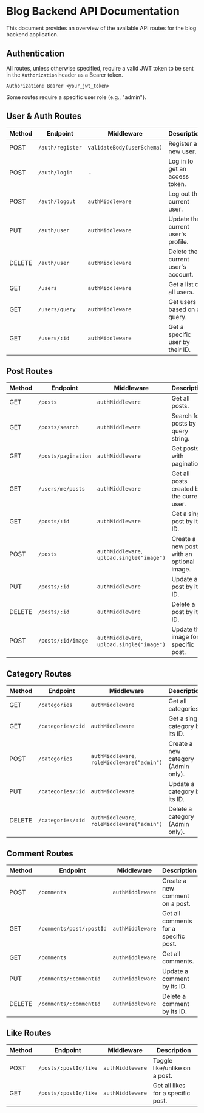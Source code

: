 # Blog Backend API Documentation

This document provides an overview of the available API routes for the blog backend application.

## Authentication

All routes, unless otherwise specified, require a valid JWT token to be sent in the `Authorization` header as a Bearer token.

`Authorization: Bearer <your_jwt_token>`

Some routes require a specific user role (e.g., "admin").

## User & Auth Routes

| Method | Endpoint             | Middleware                               | Description                               |
|--------|----------------------|------------------------------------------|-------------------------------------------|
| POST   | `/auth/register`     | `validateBody(userSchema)`               | Register a new user.                      |
| POST   | `/auth/login`        | -                                        | Log in to get an access token.            |
| POST   | `/auth/logout`       | `authMiddleware`                         | Log out the current user.                 |
| PUT    | `/auth/user`         | `authMiddleware`                         | Update the current user's profile.        |
| DELETE | `/auth/user`         | `authMiddleware`                         | Delete the current user's account.        |
| GET    | `/users`             | `authMiddleware`                         | Get a list of all users.                  |
| GET    | `/users/query`       | `authMiddleware`                         | Get users based on a query.               |
| GET    | `/users/:id`         | `authMiddleware`                         | Get a specific user by their ID.          |

## Post Routes

| Method | Endpoint             | Middleware                               | Description                               |
|--------|----------------------|------------------------------------------|-------------------------------------------|
| GET    | `/posts`             | `authMiddleware`                         | Get all posts.                            |
| GET    | `/posts/search`      | `authMiddleware`                         | Search for posts by a query string.       |
| GET    | `/posts/pagination`  | `authMiddleware`                         | Get posts with pagination.                |
| GET    | `/users/me/posts`    | `authMiddleware`                         | Get all posts created by the current user.|
| GET    | `/posts/:id`         | `authMiddleware`                         | Get a single post by its ID.              |
| POST   | `/posts`             | `authMiddleware`, `upload.single("image")` | Create a new post with an optional image. |
| PUT    | `/posts/:id`         | `authMiddleware`                         | Update a post by its ID.                  |
| DELETE | `/posts/:id`         | `authMiddleware`                         | Delete a post by its ID.                  |
| POST   | `/posts/:id/image`   | `authMiddleware`, `upload.single("image")` | Update the image for a specific post.     |

## Category Routes

| Method | Endpoint         | Middleware                               | Description                      |
|--------|------------------|------------------------------------------|----------------------------------|
| GET    | `/categories`    | `authMiddleware`                         | Get all categories.              |
| GET    | `/categories/:id`| `authMiddleware`                         | Get a single category by its ID. |
| POST   | `/categories`    | `authMiddleware`, `roleMiddleware("admin")` | Create a new category (Admin only). |
| PUT    | `/categories/:id`| `authMiddleware`                         | Update a category by its ID.     |
| DELETE | `/categories/:id`| `authMiddleware`, `roleMiddleware("admin")` | Delete a category (Admin only).  |

## Comment Routes

| Method | Endpoint                 | Middleware       | Description                               |
|--------|--------------------------|------------------|-------------------------------------------|
| POST   | `/comments`              | `authMiddleware` | Create a new comment on a post.           |
| GET    | `/comments/post/:postId` | `authMiddleware` | Get all comments for a specific post.     |
| GET    | `/comments`              | `authMiddleware` | Get all comments.                         |
| PUT    | `/comments/:commentId`   | `authMiddleware` | Update a comment by its ID.               |
| DELETE | `/comments/:commentId`   | `authMiddleware` | Delete a comment by its ID.               |

## Like Routes

| Method | Endpoint             | Middleware       | Description                       |
|--------|----------------------|------------------|-----------------------------------|
| POST   | `/posts/:postId/like`| `authMiddleware` | Toggle like/unlike on a post.     |
| GET    | `/posts/:postId/like`| `authMiddleware` | Get all likes for a specific post.|
